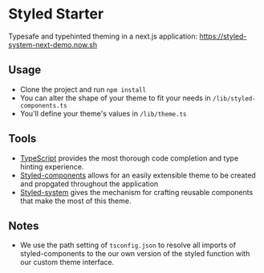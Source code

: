 # Styled Starter

Typesafe and typehinted theming in a next.js application: https://styled-system-next-demo.now.sh

## Usage

- Clone the project and run `npm install`
- You can alter the shape of your theme to fit your needs in `/lib/styled-components.ts`
- You'll define your theme's values in `/lib/theme.ts`

## Tools

- [TypeScript](https://www.typescriptlang.org/) provides the most thorough code completion and type hinting experience.
- [Styled-components](https://www.styled-components.com/) allows for an easily extensible theme to be created and propgated throughout the application
- [Styled-system](https://github.com/jxnblk/styled-system) gives the mechanism for crafting reusable components that make the most of this theme.

## Notes

- We use the path setting of `tsconfig.json` to resolve all imports of styled-components to the our own version of the styled function with our custom theme interface.
